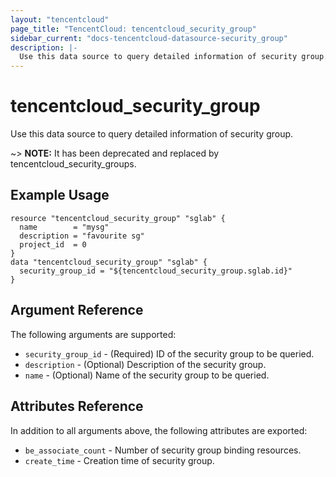 ```yaml
---
layout: "tencentcloud"
page_title: "TencentCloud: tencentcloud_security_group"
sidebar_current: "docs-tencentcloud-datasource-security_group"
description: |-
  Use this data source to query detailed information of security group.
---
```


# tencentcloud_security_group

Use this data source to query detailed information of security group.

~> **NOTE:** It has been deprecated and replaced by tencentcloud_security_groups.

## Example Usage

```hcl
resource "tencentcloud_security_group" "sglab" {
  name        = "mysg"
  description = "favourite sg"
  project_id  = 0
}
data "tencentcloud_security_group" "sglab" {
  security_group_id = "${tencentcloud_security_group.sglab.id}"
}
```

## Argument Reference

The following arguments are supported:

* `security_group_id` - (Required) ID of the security group to be queried.
* `description` - (Optional) Description of the security group.
* `name` - (Optional) Name of the security group to be queried.

## Attributes Reference

In addition to all arguments above, the following attributes are exported:

* `be_associate_count` - Number of security group binding resources.
* `create_time` - Creation time of security group.


